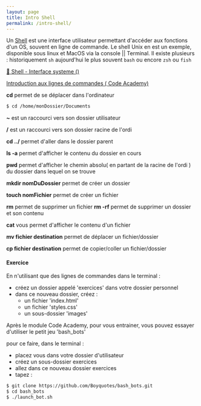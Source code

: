 ```yaml
---
layout: page
title: Intro Shell
permalink: /intro-shell/
---
```


Un [Shell](https://fr.wikipedia.org/wiki/Interface_syst%C3%A8me) est une interface utilisateur permettant d'accéder aux fonctions d'un OS, souvent en ligne de commande.
Le shell Unix en est un exemple, disponible sous linux et MacOS via la console || Terminal.
Il existe plusieurs : historiquement `sh` aujourd'hui le plus souvent `bash` ou encore `zsh` ou `fish`

[:book: Shell - Interface systeme ()](https://fr.wikipedia.org/wiki/Interface_système)

[Introduction aux lignes de commandes ( Code Academy)](https://www.codecademy.com/en/courses/learn-the-command-line)

**cd** permet de se déplacer dans l'ordinateur

```bash
$ cd /home/monDossier/Documents
```

**~** est un raccourci vers son dossier utilisateur

**/** est un raccourci vers son dossier racine de l'ordi

**cd ../** permet d'aller dans le dossier parent

**ls -a** permet d'afficher le contenu du dossier en cours

**pwd** permet d'afficher le chemin absolu( en partant de la racine de l'ordi ) du dossier dans lequel on se trouve

**mkdir nomDuDossier** permet de créer un dossier

**touch nomFichier** permet de créer un fichier

**rm** permet de supprimer un fichier
**rm -rf** permet de supprimer un dossier et son contenu

**cat** vous permet d'afficher le contenu d'un fichier

**mv fichier destination** permet de déplacer un fichier/dossier

**cp fichier destination** permet de copier/coller un fichier/dossier


#### Exercice

En n'utilisant que des lignes de commandes dans le terminal :
+ créez un dossier appelé 'exercices' dans votre dossier personnel
+ dans ce nouveau dossier, créez :
	+ un fichier 'index.html'
	+ un fichier 'styles.css'
	+ un sous-dossier 'images'


Après le module Code Academy, pour vous entrainer, vous pouvez essayer d'utiliser le petit jeu 'bash_bots'

pour ce faire, dans le terminal :

+ placez vous dans votre dossier d'utilisateur
+ créez un sous-dossier exercices
+ allez dans ce nouveau dossier exercices
+ tapez :

```bash
$ git clone https://github.com/Boyquotes/bash_bots.git
$ cd bash_bots
$ ./launch_bot.sh
```
